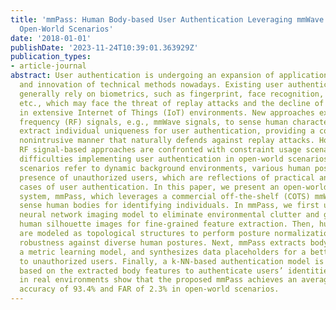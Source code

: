 ```yaml
---
title: 'mmPass: Human Body-based User Authentication Leveraging mmWave Signals in
  Open-World Scenarios'
date: '2018-01-01'
publishDate: '2023-11-24T10:39:01.363929Z'
publication_types:
- article-journal
abstract: User authentication is undergoing an expansion of application scenarios
  and innovation of technical methods nowadays. Existing user authentication approaches
  generally rely on biometrics, such as fingerprint, face recognition, iris recognition,
  etc., which may face the threat of replay attacks and the decline of user experience
  in extensive Internet of Things (IoT) environments. New approaches exploit radio
  frequency (RF) signals, e.g., mmWave signals, to sense human characteristics and
  extract individual uniqueness for user authentication, providing a contactless and
  nonintrusive manner that naturally defends against replay attacks. However, current
  RF signal-based approaches are confronted with constraint usage scenarios and have
  difficulties implementing user authentication in open-world scenarios. The open-world
  scenarios refer to dynamic background environments, various human poses and the
  presence of unauthorized users, which are reflections of practical and real usage
  cases of user authentication. In this paper, we present an open-world user authentication
  system, mmPass, which leverages a commercial off-the-shelf (COTS) mmWave radar to
  sense human bodies for identifying individuals. In mmPass, we first utilize a MUSIC-based
  neural network imaging model to eliminate environmental clutter and generate environment-independent
  human silhouette images for fine-grained feature extraction. Then, human bodies
  are modeled as topological structures to perform posture normalization, ensuring
  robustness against diverse human postures. Next, mmPass extracts body features through
  a metric learning model, and synthesizes data placeholders for a better generalization
  to unauthorized users. Finally, a k-NN-based authentication model is constructed
  based on the extracted body features to authenticate users’ identities. Experiments
  in real environments show that the proposed mmPass achieves an average authentication
  accuracy of 93.4% and FAR of 2.3% in open-world scenarios.
---
```


